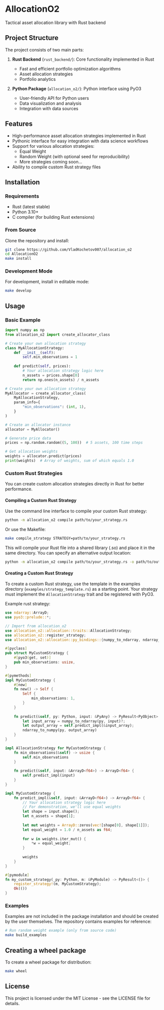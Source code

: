 # AllocationO2
Tactical asset allocation library with Rust backend

## Project Structure

The project consists of two main parts:

1. **Rust Backend** (`rust_backend/`): Core functionality implemented in Rust
   - Fast and efficient portfolio optimization algorithms
   - Asset allocation strategies
   - Portfolio analytics

2. **Python Package** (`allocation_o2/`): Python interface using PyO3
   - User-friendly API for Python users
   - Data visualization and analysis
   - Integration with data sources

## Features

- High-performance asset allocation strategies implemented in Rust
- Pythonic interface for easy integration with data science workflows
- Support for various allocation strategies:
  - Equal Weight
  - Random Weight (with optional seed for reproducibility)
  - More strategies coming soon...
- Ability to compile custom Rust strategy files

## Installation

### Requirements

- Rust (latest stable)
- Python 3.10+
- C compiler (for building Rust extensions)

### From Source

Clone the repository and install:

```bash
git clone https://github.com/VladKochetov007/allocation_o2
cd AllocationO2
make install
```

### Development Mode

For development, install in editable mode:

```bash
make develop
```

## Usage

### Basic Example

```python
import numpy as np
from allocation_o2 import create_allocator_class

# Create your own allocation strategy
class MyAllocationStrategy:
    def __init__(self):
        self.min_observations = 1
        
    def predict(self, prices):
        # Your allocation strategy logic here
        n_assets = prices.shape[0]
        return np.ones(n_assets) / n_assets

# Create your own allocation strategy
MyAllocator = create_allocator_class(
    MyAllocationStrategy,
    param_info={
        "min_observations": (int, 1),
    }
)

# Create an allocator instance
allocator = MyAllocator()

# Generate price data
prices = np.random.random((5, 100))  # 5 assets, 100 time steps

# Get allocation weights
weights = allocator.predict(prices)
print(weights)  # Array of weights, sum of which equals 1.0
```

### Custom Rust Strategies

You can create custom allocation strategies directly in Rust for better performance.

#### Compiling a Custom Rust Strategy

Use the command line interface to compile your custom Rust strategy:

```bash
python -m allocation_o2 compile path/to/your_strategy.rs
```

Or use the Makefile:

```bash
make compile_strategy STRATEGY=path/to/your_strategy.rs
```

This will compile your Rust file into a shared library (.so) and place it in the same directory. You can specify an alternative output location:

```bash
python -m allocation_o2 compile path/to/your_strategy.rs -o path/to/output.so
```

#### Creating a Custom Rust Strategy

To create a custom Rust strategy, use the template in the examples directory (`examples/strategy_template.rs`) as a starting point. Your strategy must implement the `AllocationStrategy` trait and be registered with PyO3.

Example rust strategy:

```rust
use ndarray::ArrayD;
use pyo3::prelude::*;

// Import from allocation_o2
use allocation_o2::allocation::traits::AllocationStrategy;
use allocation_o2::register_strategy;
use allocation_o2::allocation::py_bindings::{numpy_to_ndarray, ndarray_to_numpy};

#[pyclass]
pub struct MyCustomStrategy {
    #[pyo3(get, set)]
    pub min_observations: usize,
}

#[pymethods]
impl MyCustomStrategy {
    #[new]
    fn new() -> Self {
        Self {
            min_observations: 1,
        }
    }
    
    fn predict(&self, py: Python, input: &PyAny) -> PyResult<PyObject> {
        let input_array = numpy_to_ndarray(py, input)?;
        let output_array = self.predict_impl(&input_array);
        ndarray_to_numpy(py, output_array)
    }
}

impl AllocationStrategy for MyCustomStrategy {
    fn min_observations(&self) -> usize {
        self.min_observations
    }
    
    fn predict(&self, input: &ArrayD<f64>) -> ArrayD<f64> {
        self.predict_impl(input)
    }
}

impl MyCustomStrategy {
    fn predict_impl(&self, input: &ArrayD<f64>) -> ArrayD<f64> {
        // Your allocation strategy logic here
        // For demonstration, we'll use equal weights
        let shape = input.shape();
        let n_assets = shape[1];
        
        let mut weights = ArrayD::zeros(vec![shape[0], shape[1]]);
        let equal_weight = 1.0 / n_assets as f64;
        
        for w in weights.iter_mut() {
            *w = equal_weight;
        }
        
        weights
    }
}

#[pymodule]
fn my_custom_strategy(_py: Python, m: &PyModule) -> PyResult<()> {
    register_strategy!(m, MyCustomStrategy);
    Ok(())
}
```

### Examples

Examples are not included in the package installation and should be created by the user themselves. The repository contains examples for reference:

```bash
# Run random weight example (only from source code)
make build_examples
```

## Creating a wheel package

To create a wheel package for distribution:

```bash
make wheel
```

## License

This project is licensed under the MIT License - see the LICENSE file for details.
